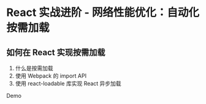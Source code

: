 # React 实战进阶 - 网络性能优化：自动化按需加载


## 如何在 React 实现按需加载

1. 什么是按需加载
2. 使用 Webpack 的 import API
3. 使用 react-loadable 库实现 React 异步加载


Demo
